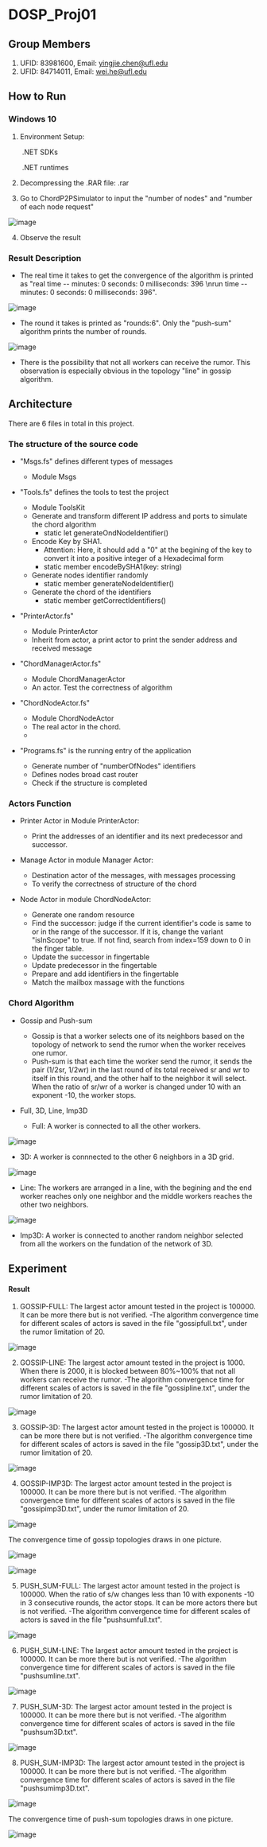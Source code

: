 # DOSP_Proj01

## Group Members

1. UFID: 83981600, Email: yingjie.chen@ufl.edu
2. UFID: 84714011, Email: wei.he@ufl.edu

## How to Run

### Windows 10

1. Environment Setup: 

   ​	.NET SDKs

   ​	.NET runtimes

2. Decompressing the .RAR file: .rar 

3. Go to ChordP2PSimulator to input the "number of nodes" and "number of each node request" 

![image](https://user-images.githubusercontent.com/28448629/139657413-001c5cd4-e638-42d8-b5b3-ed0e51aeed98.png)

4. Observe the result

### Result Description

- The real time it takes to get the convergence of the algorithm is printed as "real time -- minutes: 0 seconds: 0 milliseconds: 396 \nrun time -- minutes: 0 seconds: 0 milliseconds: 396".

![image](https://user-images.githubusercontent.com/28448629/136638555-ae23bf61-68e3-447a-ae6f-37d4f11dfaf8.png)

- The round it takes is printed as "rounds:6". Only the "push-sum" algorithm prints the number of rounds.

![image](https://user-images.githubusercontent.com/28448629/136675776-97a3adf6-cab0-46ff-8bbd-0aebea7ac98c.png)


- There is the possibility that not all workers can receive the rumor. This observation is especially obvious in the topology "line" in gossip algorithm. 


## Architecture

There are 6 files in total in this project.

### The structure of the source code

- "Msgs.fs" defines different types of messages
   - Module Msgs

- "Tools.fs" defines the tools to test the project
   - Module ToolsKit
   - Generate and transform different IP address and ports to simulate the chord algorithm
      - static let generateOndNodeIdentifier()
   - Encode Key by SHA1. 
      - Attention: Here, it should add a "0" at the begining of the key to convert it into a positive integer of a Hexadecimal form
      - static member encodeBySHA1(key: string)
   - Generate nodes identifier randomly
      - static member generateNodeIdentifier()
   - Generate the chord of the identifiers
      - static member getCorrectIdentifiers()

- "PrinterActor.fs"
   - Module PrinterActor
   - Inherit from actor, a print actor to print the sender address and received message    
   
- "ChordManagerActor.fs"
   - Module ChordManagerActor
   - An actor. Test the correctness of algorithm
   
- "ChordNodeActor.fs"
   - Module ChordNodeActor
   - The real actor in the chord.
   - 
- "Programs.fs" is the running entry of the application
   - Generate number of "numberOfNodes" identifiers
   - Defines nodes broad cast router
   - Check if the structure is completed

### Actors Function

- Printer Actor in Module PrinterActor:
  - Print the addresses of an identifier and its next predecessor and successor.

- Manage Actor in module Manager Actor: 
  - Destination actor of the messages, with messages processing
  - To verify the correctness of structure of the chord
  
- Node Actor in module ChordNodeActor:
  - Generate one random resource
  - Find the successor: judge if the current identifier's code is same to or in the range of the successor. If it is, change the variant "isInScope" to true. If not find, search from index=159 down to 0 in the finger table.
  - Update the successor in fingertable
  - Update predecessor in the fingertable
  - Prepare and add identifiers in the fingertable
  - Match the mailbox massage with the functions

### Chord Algorithm

- Gossip and Push-sum
   - Gossip is that a worker selects one of its neighbors based on the topology of network to send the rumor when the worker receives one rumor.
   - Push-sum is that each time the worker send the rumor, it sends the pair (1/2sr, 1/2wr) in the last round of its total received sr and wr to itself in this round, and the other half to the neighbor it will select. When the ratio of sr/wr of a worker is changed under 10 with an exponent -10, the worker stops.

- Full, 3D, Line, Imp3D
   -  Full: A worker is connected to all the other workers.

![image](https://user-images.githubusercontent.com/28448629/136637868-d80e096d-4a36-4c63-8e73-acc2e52791b7.png)


   -  3D: A worker is connnected to the other 6 neighbors in a 3D grid.
   
![image](https://user-images.githubusercontent.com/28448629/136637886-7697284f-cdc9-4ce0-b23a-8dd81fbcd5d6.png)

   
   -  Line: The workers are arranged in a line, with the begining and the end worker reaches only one neighbor and the middle workers reaches the other two neighbors. 
   
![image](https://user-images.githubusercontent.com/28448629/136638073-52923c05-0a33-4b9d-a74b-0248f0efbe64.png)

   
   -  Imp3D: A worker is connected to another random neighbor selected from all the workers on the fundation of the network of 3D.


## Experiment

#### Result

1. GOSSIP-FULL: The largest actor amount tested in the project is 100000. It can be more there but is not verified.
   -The algorithm convergence time for different scales of actors is saved in the file "gossipfull.txt", under the rumor limitation of 20.
   
![image](https://user-images.githubusercontent.com/28448629/136712241-56fb92bf-7a85-448e-a19d-a191afa3dbac.png)

   
2. GOSSIP-LINE: The largest actor amount tested in the project is 1000. When there is 2000, it is blocked between 80%~100% that not all workers can receive the rumor. 
   -The algorithm convergence time for different scales of actors is saved in the file "gossipline.txt", under the rumor limitation of 20.
   
![image](https://user-images.githubusercontent.com/28448629/136712254-38e3eb1d-d162-4ba0-b491-49f5d277a019.png)

   
3. GOSSIP-3D: The largest actor amount tested in the project is 100000. It can be more there but is not verified. 
   -The algorithm convergence time for different scales of actors is saved in the file "gossip3D.txt", under the rumor limitation of 20.

![image](https://user-images.githubusercontent.com/28448629/136712270-d834855c-fa86-4516-bcdf-5fceb49466ef.png)


4. GOSSIP-IMP3D: The largest actor amount tested in the project is 100000. It can be more there but is not verified. 
   -The algorithm convergence time for different scales of actors is saved in the file "gossipimp3D.txt", under the rumor limitation of 20.

![image](https://user-images.githubusercontent.com/28448629/136712284-b4bf18d0-739b-498b-9ef7-95130c6679cc.png)


The convergence time of gossip topologies draws in one picture.

![image](https://user-images.githubusercontent.com/28448629/136712325-b1e12a17-3025-4b62-b04b-b93d774a4327.png)

![image](https://user-images.githubusercontent.com/28448629/136712346-3b6f91ca-0937-46aa-847c-6ff56c121675.png)


5. PUSH_SUM-FULL: The largest actor amount tested in the project is 100000. When the ratio of s/w changes less than 10 with exponents -10 in 3 consecutive rounds, the actor stops. It can be more actors there but is not verified.
   -The algorithm convergence time for different scales of actors is saved in the file "pushsumfull.txt".
   
![image](https://user-images.githubusercontent.com/28448629/136712393-c0bb4fb7-fd0f-4d4c-a1eb-bd34e5790c95.png)


6. PUSH_SUM-LINE: The largest actor amount tested in the project is 100000. It can be more there but is not verified.
   -The algorithm convergence time for different scales of actors is saved in the file "pushsumline.txt".

![image](https://user-images.githubusercontent.com/28448629/136712402-bfc513d4-bc71-4be8-ab82-c9e6881ffa97.png)


7. PUSH_SUM-3D: The largest actor amount tested in the project is 100000. It can be more there but is not verified. 
   -The algorithm convergence time for different scales of actors is saved in the file "pushsum3D.txt".

![image](https://user-images.githubusercontent.com/28448629/136712409-1dbcf2a9-6aaf-43d3-a04a-33f0c0baec36.png)


8. PUSH_SUM-IMP3D: The largest actor amount tested in the project is 100000. It can be more there but is not verified.
   -The algorithm convergence time for different scales of actors is saved in the file "pushsumimp3D.txt".
   
![image](https://user-images.githubusercontent.com/28448629/136712416-a230db17-94d2-4343-80c0-0a8e027f8fc3.png)


The convergence time of push-sum topologies draws in one picture.

![image](https://user-images.githubusercontent.com/28448629/136712424-5f12a9d1-84e1-4292-b060-679efcf676f7.png)

